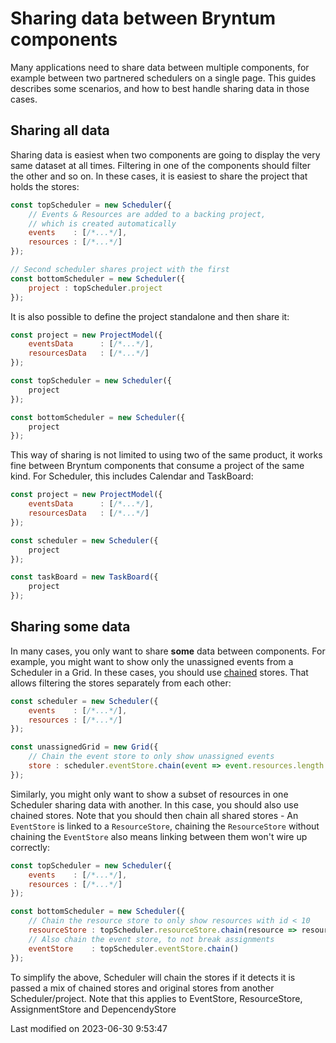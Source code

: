 # Sharing data between Bryntum components

Many applications need to share data between multiple components, for example between two partnered schedulers on a
single page. This guides describes some scenarios, and how to best handle sharing data in those cases.

## Sharing all data

Sharing data is easiest when two components are going to display the very same dataset at all times. Filtering in one of
the components should filter the other and so on. In these cases, it is easiest to share the project that holds the
stores:

```javascript
const topScheduler = new Scheduler({
    // Events & Resources are added to a backing project, 
    // which is created automatically
    events    : [/*...*/],
    resources : [/*...*/]
});

// Second scheduler shares project with the first
const bottomScheduler = new Scheduler({
    project : topScheduler.project
});
```

It is also possible to define the project standalone and then share it:

```javascript
const project = new ProjectModel({
    eventsData      : [/*...*/],
    resourcesData   : [/*...*/]
});

const topScheduler = new Scheduler({
    project
});

const bottomScheduler = new Scheduler({
    project
});
```

This way of sharing is not limited to using two of the same product, it works fine between Bryntum components that
consume a project of the same kind. For Scheduler, this includes Calendar and TaskBoard:

```javascript
const project = new ProjectModel({
    eventsData      : [/*...*/],
    resourcesData   : [/*...*/]
});

const scheduler = new Scheduler({
    project
});

const taskBoard = new TaskBoard({
    project
});
```

## Sharing some data

In many cases, you only want to share **some** data between components. For example, you might want to show only the 
unassigned events from a Scheduler in a Grid. In these cases, you should use [chained](#Core/data/Store#function-chain)
stores. That allows filtering the stores separately from each other:
 
```javascript
const scheduler = new Scheduler({
    events    : [/*...*/],
    resources : [/*...*/]
});

const unassignedGrid = new Grid({
    // Chain the event store to only show unassigned events
    store : scheduler.eventStore.chain(event => event.resources.length === 0)
});
```

Similarly, you might only want to show a subset of resources in one Scheduler sharing data with another. In this case,
you should also use chained stores. Note that you should then chain all shared stores - An `EventStore` is linked to a
`ResourceStore`, chaining the `ResourceStore` without chaining the `EventStore` also means linking between them won't 
wire up correctly:

```javascript
const topScheduler = new Scheduler({
    events    : [/*...*/],
    resources : [/*...*/]
});

const bottomScheduler = new Scheduler({
    // Chain the resource store to only show resources with id < 10
    resourceStore : topScheduler.resourceStore.chain(resource => resource.id < 10),
    // Also chain the event store, to not break assignments
    eventStore    : topScheduler.eventStore.chain()
});
```

<div class="note">To simplify the above, Scheduler will chain the stores if it detects it is passed a mix of chained
stores and original stores from another Scheduler/project. Note that this applies to EventStore, ResourceStore, 
AssignmentStore and DepencendyStore</div>


<p class="last-modified">Last modified on 2023-06-30 9:53:47</p>